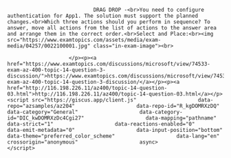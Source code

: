 <p class="card-text">
							
								DRAG DROP -<br>You need to configure authentication for App1. The solution must support the planned changes.<br>Which three actions should you perform in sequence? To answer, move all actions from the list of actions to the answer area and arrange them in the correct order.<br>Select and Place:<br><img src="https://www.examtopics.com/assets/media/exam-media/04257/0022100001.jpg" class="in-exam-image"><br>
							
						</p><p><a href="https://www.examtopics.com/discussions/microsoft/view/74533-exam-az-400-topic-14-question-3-discussion/">https://www.examtopics.com/discussions/microsoft/view/74533-exam-az-400-topic-14-question-3-discussion/</a></p><p><a href="http://116.198.226.11/az400/topic-14-question-03.html">http://116.198.226.11/az400/topic-14-question-03.html</a></p><script src="https://giscus.app/client.js"                    data-repo="azsamples/az204"                    data-repo-id="R_kgDOMRXzDQ"                    data-category="General"                    data-category-id="DIC_kwDOMRXzDc4Cgi27"                    data-mapping="pathname"                    data-strict="1"                    data-reactions-enabled="0"                    data-emit-metadata="0"                    data-input-position="bottom"                    data-theme="preferred_color_scheme"                    data-lang="en"                    crossorigin="anonymous"                    async>                    </script>